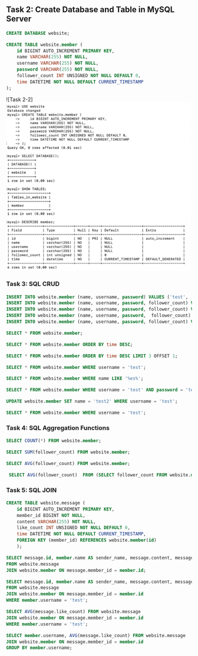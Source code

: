 ## Task 2: Create Database and Table in MySQL Server

```sql
CREATE DATABASE website;
```

```sql
CREATE TABLE website.member (
    id BIGINT AUTO_INCREMENT PRIMARY KEY,
    name VARCHAR(255) NOT NULL,
    username VARCHAR(255) NOT NULL,
    password VARCHAR(255) NOT NULL,
    follower_count INT UNSIGNED NOT NULL DEFAULT 0,
    time DATETIME NOT NULL DEFAULT CURRENT_TIMESTAMP
);
```
![Task 2-2]<img src="./screenshots/task2-2.png" width="500" alt="Task 2-2">

### Task 3: SQL CRUD

```sql
INSERT INTO website.member (name, username, password) VALUES ('test', 'test', 'test');
INSERT INTO website.member (name, username, password, follower_count) VALUES ('Mary', 'mary123', 'marySecret123', 1);
INSERT INTO website.member (name, username, password, follower_count) VALUES ('Bob', 'bob456', 'bobSecret456', 2);
INSERT INTO website.member (name, username, password,  follower_count) VALUES ('Amy', 'amy789', 'amySecret789', 3);
INSERT INTO website.member (name, username, password, follower_count) VALUES ('Danny', 'danny000', 'dannySecret000', 4);
```

```sql
SELECT * FROM website.member;
```

```sql
SELECT * FROM website.member ORDER BY time DESC;
```

```sql
SELECT * FROM website.member ORDER BY time DESC LIMIT 3 OFFSET 1;
```

```sql
SELECT * FROM website.member WHERE username = 'test';
```

```sql
SELECT * FROM website.member WHERE name LIKE '%es%';
```

```sql
SELECT * FROM website.member WHERE username = 'test' AND password = 'test';
```

```sql
UPDATE website.member SET name = 'test2' WHERE username = 'test';
```

```sql
SELECT * FROM website.member WHERE username = 'test';
```

### Task 4: SQL Aggregation Functions

```sql
SELECT COUNT(*) FROM website.member;
```

```sql
SELECT SUM(follower_count) FROM website.member;
```

```sql
SELECT AVG(follower_count) FROM website.member;
```

```sql
 SELECT AVG(follower_count)  FROM (SELECT follower_count FROM website.member ORDER BY follower_count DESC LIMIT 2) AS top_two_average_followers;
 ```

### Task 5: SQL JOIN

```sql
CREATE TABLE website.message (
    id BIGINT AUTO_INCREMENT PRIMARY KEY,
    member_id BIGINT NOT NULL,
    content VARCHAR(255) NOT NULL,
    like_count INT UNSIGNED NOT NULL DEFAULT 0,
    time DATETIME NOT NULL DEFAULT CURRENT_TIMESTAMP,
    FOREIGN KEY (member_id) REFERENCES website.member(id)
    );
```

```sql
SELECT message.id, member.name AS sender_name, message.content, message.like_count, message.time
FROM website.message
JOIN website.member ON message.member_id = member.id;
```

```sql
SELECT message.id, member.name AS sender_name, message.content, message.like_count, message.time
FROM website.message
JOIN website.member ON message.member_id = member.id
WHERE member.username = 'test';
```

```sql
SELECT AVG(message.like_count) FROM website.message
JOIN website.member ON message.member_id = member.id
WHERE member.username = 'test';
```

```sql
SELECT member.username, AVG(message.like_count) FROM website.message
JOIN website.member ON message.member_id = member.id
GROUP BY member.username;
```